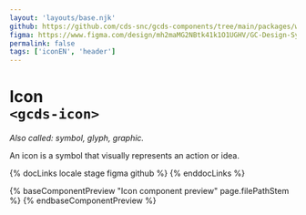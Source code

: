 ```yaml
---
layout: 'layouts/base.njk'
github: https://github.com/cds-snc/gcds-components/tree/main/packages/web/src/components/gcds-icon
figma: https://www.figma.com/design/mh2maMG2NBtk41k1O1UGHV/GC-Design-System?node-id=1847-5001&p=f&t=Yo3cEgk0PtoiM8eX-0
permalink: false
tags: ['iconEN', 'header']
---
```


# Icon <br>`<gcds-icon>`

_Also called: symbol, glyph, graphic._

An icon is a symbol that visually represents an action or idea.

{% docLinks locale stage figma github %}
{% enddocLinks %}

{% baseComponentPreview "Icon component preview" page.filePathStem %}
{% endbaseComponentPreview %}

